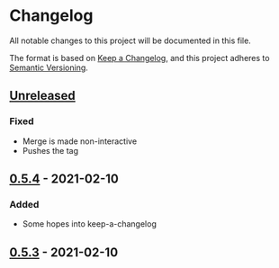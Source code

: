 # Changelog
All notable changes to this project will be documented in this file.

The format is based on [Keep a Changelog](https://keepachangelog.com/en/1.0.0/),
and this project adheres to [Semantic Versioning](https://semver.org/spec/v2.0.0.html).

## [Unreleased]
### Fixed
- Merge is made non-interactive
- Pushes the tag

## [0.5.4] - 2021-02-10
### Added
- Some hopes into keep-a-changelog

## [0.5.3] - 2021-02-10

[Unreleased]: https://github.com/Adnn/testgithubpages/compare/v0.5.4...HEAD
[0.5.4]: https://github.com/Adnn/testgithubpages/compare/v0.5.3...v0.5.4
[0.5.3]: https://github.com/Adnn/testgithubpages/releases/tag/v0.5.3
